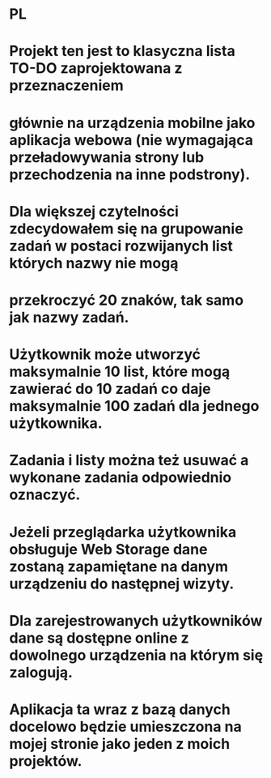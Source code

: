# PL
#
# Projekt ten jest to klasyczna lista TO-DO zaprojektowana z przeznaczeniem
# głównie na urządzenia mobilne jako aplikacja webowa (nie wymagająca przeładowywania strony lub przechodzenia na inne podstrony).
# Dla większej czytelności zdecydowałem się na grupowanie zadań w postaci rozwijanych list których nazwy nie mogą
# przekroczyć 20 znaków, tak samo jak nazwy zadań.
# Użytkownik może utworzyć maksymalnie 10 list, które mogą zawierać do 10 zadań co daje maksymalnie 100 zadań dla jednego użytkownika.
# Zadania i listy można też usuwać a wykonane zadania odpowiednio oznaczyć.
# Jeżeli przeglądarka użytkownika obsługuje Web Storage dane zostaną zapamiętane na danym urządzeniu do następnej wizyty.
# Dla zarejestrowanych użytkowników dane są dostępne online z dowolnego urządzenia na którym się zalogują.
# Aplikacja ta wraz z bazą danych docelowo będzie umieszczona na mojej stronie jako jeden z moich projektów.
